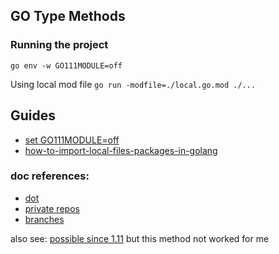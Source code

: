 
## GO Type Methods 


### Running the project
```go env -w GO111MODULE=off```

Using local mod file
```go run -modfile=./local.go.mod ./...```



## Guides
- [set GO111MODULE=off](https://stackoverflow.com/a/67598174/15039733)
- [how-to-import-local-files-packages-in-golang](https://linguinecode.com/post/how-to-import-local-files-packages-in-golang)

### doc references: 
-    [dot](https://golang.org/ref/mod#go-mod-file-ident)
-   [private repos](https://golang.org/ref/mod#private-module-proxy-direct_)
-   [branches](https://golang.org/ref/mod#vcs-branch_)

also see: [possible since 1.11](https://stackoverflow.com/a/55302537/15039733) but this method not worked for me
